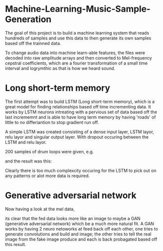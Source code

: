 # Machine-Learning-Music-Sample-Generation

The goal of this project is to build a machine learning system that reads hundreds of samples and use this data to then generate its own samples based off the trainned data.

To change audio data into machine learn-able features, the files were decoded into raw amplitude arrays and then converted to Mel-frequency cepstral coefficients, which are a fourier transformation of a small time interval and logrymthic as that is how we heard sound.

# Long short-term memory

The first attempt was to build LSTM (Long short-term memory), which is a great model for finding relationships based off time incrementing data.
It works by LSTM neurons intreating with a pervious set of data based off the last incrememnt and is able to have long term memory by having 'roads' of little to no differiantion to stop gradient run off.

A simple LSTM was created consisting of a dense input layer, LSTM layor, relu layor and singular output layer. With dropout occuring between the LSTM and relu layor.

200 samples of drum loops were given, e.g.

and the result was this:

Clearly there is too much complexcity occuring for the LSTM to pick out on any patterns or alot more data is required.

# Generative adversarial network

Now having a look at the mel data,

its clear that the fed data looks more like an image to maybe a GAN (generative adversarial network) which be a much more natural fit.
A GAN works by having 2 neuro netoworks at feed back off each other, one tries to generate convolutions and build and image; the other tries to tell the real image from the fake image produce and each is back probagated based off this result.
